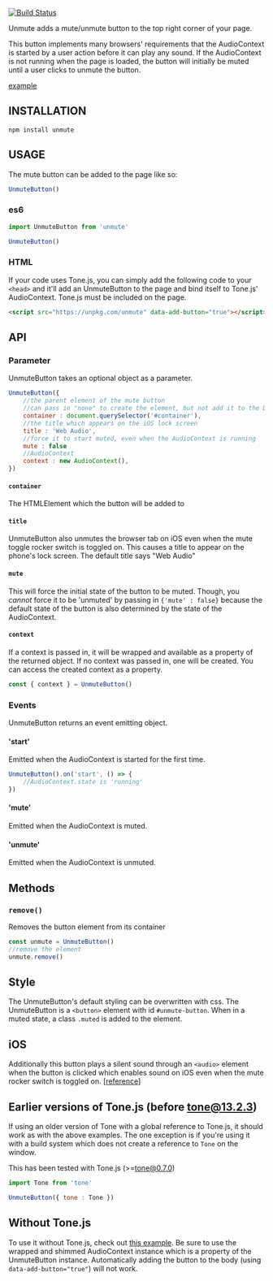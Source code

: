 [![Build Status](https://travis-ci.org/Tonejs/unmute.svg?branch=master)](https://travis-ci.org/Tonejs/unmute)

Unmute adds a mute/unmute button to the top right corner of your page. 

This button implements many browsers' requirements that the AudioContext is started by a user action before it can play any sound. If the AudioContext is not running when the page is loaded, the button will initially be muted until a user clicks to unmute the button.

[example](https://tonejs.github.io/unmute/examples/basic.html)

## INSTALLATION

`npm install unmute`

## USAGE

The mute button can be added to the page like so:

```javascript
UnmuteButton()
```

### es6

```javascript
import UnmuteButton from 'unmute'

UnmuteButton()
```

### HTML

If your code uses Tone.js, you can simply add the following code to your `<head>` and it'll add an UnmuteButton to the page and bind itself to Tone.js' AudioContext. Tone.js must be included on the page. 

```html
<script src="https://unpkg.com/unmute" data-add-button="true"></script>
```

## API


### Parameter

UnmuteButton takes an optional object as a parameter.

```javascript
UnmuteButton({
	//the parent element of the mute button
	//can pass in "none" to create the element, but not add it to the DOM
	container : document.querySelector('#container'),
	//the title which appears on the iOS lock screen
	title : 'Web Audio',
	//force it to start muted, even when the AudioContext is running
	mute : false
	//AudioContext
	context : new AudioContext(),
})
```
#### `container`

The HTMLElement which the button will be added to

#### `title`

UnmuteButton also unmutes the browser tab on iOS even when the mute toggle rocker switch is toggled on. This causes a title to appear on the phone's lock screen. The default title says "Web Audio"

#### `mute`

This will force the initial state of the button to be muted. Though, you _cannot_ force it to be 'unmuted' by passing in `{'mute' : false}` because the default state of the button is also determined by the state of the AudioContext. 

#### `context`

If a context is passed in, it will be wrapped and available as a property of the returned object. If no context was passed in, one will be created. You can access the created context as a property.

```javascript
const { context } = UnmuteButton()
```

### Events

UnmuteButton returns an event emitting object. 

#### 'start'

Emitted when the AudioContext is started for the first time. 

```javascript
UnmuteButton().on('start', () => {
	//AudioContext.state is 'running'
})
```

#### 'mute'

Emitted when the AudioContext is muted. 

#### 'unmute'

Emitted when the AudioContext is unmuted. 

## Methods

### `remove()`

Removes the button element from its container

```javascript
const unmute = UnmuteButton()
//remove the element
unmute.remove()
```

## Style

The UnmuteButton's default styling can be overwritten with css. The UnmuteButton is a `<button>` element with id `#unmute-button`. When in a muted state, a class `.muted` is added to the element. 

## iOS

Additionally this button plays a silent sound through an `<audio>` element when the button is clicked which enables sound on iOS even when the mute rocker switch is toggled on. [[reference](https://stackoverflow.com/questions/21122418/ios-webaudio-only-works-on-headphones/46839941#46839941)]

## Earlier versions of Tone.js (before tone@13.2.3)

If using an older version of Tone with a global reference to Tone.js, it should work as with the above examples. The one exception is if you're using it with a build system which does not create a reference to `Tone` on the window. 

This has been tested with Tone.js (>=tone@0.7.0)

```javascript
import Tone from 'tone'

UnmuteButton({ tone : Tone })
```

## Without Tone.js

To use it without Tone.js, check out [this example](examples/context.html). Be sure to use the wrapped and shimmed AudioContext instance which is a property of the UnmuteButton instance. Automatically adding the button to the body (using `data-add-button="true"`) will not work. 